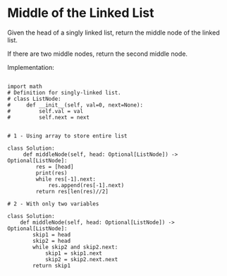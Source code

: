 # Middle of the Linked List

Given the head of a singly linked list, return the middle node of the linked list.

If there are two middle nodes, return the second middle node.


Implementation:

```

import math
# Definition for singly-linked list.
# class ListNode:
#     def __init__(self, val=0, next=None):
#         self.val = val
#         self.next = next


# 1 - Using array to store entire list

class Solution:
     def middleNode(self, head: Optional[ListNode]) -> Optional[ListNode]:
         res = [head]
         print(res)
         while res[-1].next:
             res.append(res[-1].next)
         return res[len(res)//2]

# 2 - With only two variables
    
class Solution:
    def middleNode(self, head: Optional[ListNode]) -> Optional[ListNode]:
        skip1 = head
        skip2 = head
        while skip2 and skip2.next:
            skip1 = skip1.next
            skip2 = skip2.next.next
        return skip1
            
```

